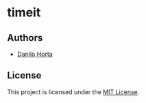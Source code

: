 # timeit

## Authors

* [Danilo Horta](https://github.com/horta)

## License

This project is licensed under the [MIT License](https://raw.githubusercontent.com/horta/timeit/master/LICENSE.md).
